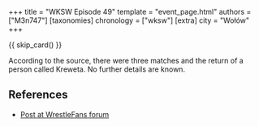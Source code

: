 +++
title = "WKSW Episode 49"
template = "event_page.html"
authors = ["M3n747"]
[taxonomies]
chronology = ["wksw"]
[extra]
city = "Wołów"
+++

{{ skip_card() }}

According to the source, there were three matches and the return of a person called Kreweta. No further details are known.

## References

* [Post at WrestleFans forum](https://wrestlefans.pl/forum/viewtopic.php?f=295&t=35761)

